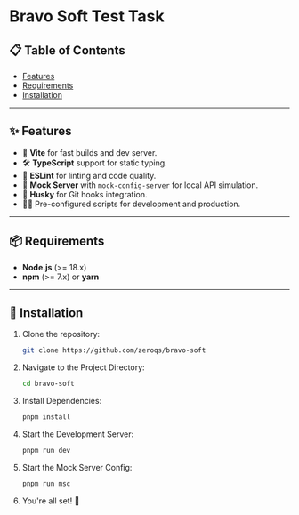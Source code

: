 # Bravo Soft Test Task

## 📋 Table of Contents

- [Features](#features)
- [Requirements](#requirements)
- [Installation](#installation)

---

## ✨ Features

- 🚀 **Vite** for fast builds and dev server.
- 🛠️ **TypeScript** support for static typing.
- 🧹 **ESLint** for linting and code quality.
- 🐙 **Mock Server** with `mock-config-server` for local API simulation.
- 🔄 **Husky** for Git hooks integration.
- 🧑‍💻 Pre-configured scripts for development and production.

---

## 📦 Requirements

- **Node.js** (>= 18.x)
- **npm** (>= 7.x) or **yarn**

---

## 🚀 Installation

1. Clone the repository:
   ```bash
   git clone https://github.com/zeroqs/bravo-soft
2. Navigate to the Project Directory:
   ```bash
   cd bravo-soft
3. Install Dependencies:
   ```bash
   pnpm install
4. Start the Development Server:
   ```bash
   pnpm run dev
5. Start the Mock Server Config:
   ```bash
   pnpm run msc
6. You're all set! 🚀
